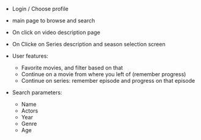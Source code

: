 
- Login / Choose profile 
- main page to browse and search
- On click on video description page
- On Clicke on Series description and season selection screen

- User features:
    - Favorite movies, and filter based on that
    - Continue on a movie from where you left of (remember progress)
    - Continue on series: remember episode and progress on that episode
- Search parameters:
    - Name
    - Actors
    - Year
    - Genre
    - Age
